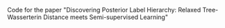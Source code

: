 Code for the paper "Discovering Posterior Label Hierarchy: Relaxed Tree-Wasserterin Distance meets Semi-supervised Learning"
